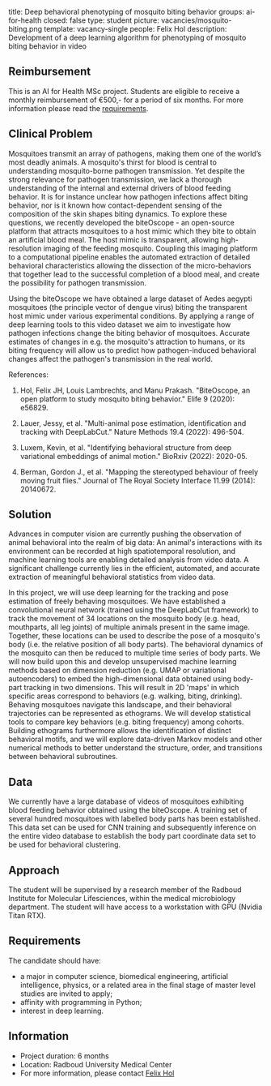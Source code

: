 title: Deep behavioral phenotyping of mosquito biting behavior
groups: ai-for-health
closed: false
type: student
picture: vacancies/mosquito-biting.png
template: vacancy-single
people: Felix Hol
description: Development of a deep learning algorithm for phenotyping of mosquito biting behavior in video

## Reimbursement
This is an AI for Health MSc project. Students are eligible to receive a monthly reimbursement of €500,- for a period of six months. For more information please read the [requirements](https://www.ai-for-health.nl/requirements).

## Clinical Problem
Mosquitoes transmit an array of pathogens, making them one of the world’s most deadly animals. A mosquito's thirst for blood is central to understanding mosquito-borne pathogen transmission. Yet despite the strong relevance for pathogen transmission, we lack a thorough understanding of the internal and external drivers of blood feeding behavior. It is for instance unclear how pathogen infections affect biting behavior, nor is it known how contact-dependent sensing of the composition of the skin shapes biting dynamics. To explore these questions, we recently developed the  biteOscope - an open-source platform that attracts mosquitoes to a host mimic which they bite to obtain an artificial blood meal. The host mimic is transparent, allowing high-resolution imaging of the feeding mosquito. Coupling this imaging platform to a computational pipeline enables the automated extraction of detailed behavioral characteristics allowing the dissection of the micro-behaviors that together lead to the successful completion of a blood meal, and create the possibility for pathogen transmission.

Using the biteOscope we have obtained a large dataset of Aedes aegypti mosquitoes (the principle vector of dengue virus) biting the transparent host mimic under various experimental conditions. By applying a range of deep learning tools to this video dataset we aim to investigate how pathogen infections change the biting behavior of mosquitoes. Accurate estimates of changes in e.g. the mosquito's attraction to humans, or its biting frequency will allow us to predict how pathogen-induced behavioral changes affect the pathogen's transmission in the real world.  

References:
1. Hol, Felix JH, Louis Lambrechts, and Manu Prakash. "BiteOscope, an open platform to study mosquito biting behavior." Elife 9 (2020): e56829.

2. Lauer, Jessy, et al. "Multi-animal pose estimation, identification and tracking with DeepLabCut." Nature Methods 19.4 (2022): 496-504.

3. Luxem, Kevin, et al. "Identifying behavioral structure from deep variational embeddings of animal motion." BioRxiv (2022): 2020-05.

4. Berman, Gordon J., et al. "Mapping the stereotyped behaviour of freely moving fruit flies." Journal of The Royal Society Interface 11.99 (2014): 20140672.

## Solution
Advances in computer vision are currently pushing the observation of animal behavioral into the realm of big data: An animal's interactions with its environment can be recorded at high spatiotemporal resolution, and machine learning tools are enabling detailed analysis from video data. A significant challenge currently lies in the efficient, automated, and accurate extraction of meaningful behavioral statistics from video data.  

In this project, we will use deep learning for the tracking and pose estimation of freely behaving mosquitoes. We have established a convolutional neural network (trained using the DeepLabCut framework) to track the movement of 34 locations on the mosquito body (e.g. head, mouthparts, all leg joints) of multiple animals present in the same image. Together, these locations can be used to describe the pose of a mosquito's body (i.e. the relative position of all body parts). The behavioral dynamics of the mosquito can then be reduced to multiple time series of body parts. We will now build upon this and develop unsupervised machine learning methods based on dimension reduction (e.g. UMAP  or variational autoencoders) to embed the high-dimensional data obtained using body-part tracking in two dimensions. This will result in 2D 'maps' in which specific areas correspond to behaviors (e.g. walking, biting, drinking). Behaving mosquitoes navigate this landscape, and their behavioral trajectories can be represented as ethograms. We will develop statistical tools to compare key behaviors (e.g. biting frequency) among cohorts. Building ethograms furthermore allows the identification of distinct behavioral motifs, and we will explore data-driven Markov models and other numerical methods to better understand the structure, order, and transitions between behavioral subroutines.

## Data
We currently have a large database of videos of mosquitoes exhibiting blood feeding behavior obtained using the biteOscope. A training set of several hundred mosquitoes with labelled body parts has been established. This data set can be used for CNN training and subsequently inference on the entire video database to establish the body part coordinate data set to be used for behavioral clustering. 

## Approach
The student will be supervised by a research member of the Radboud Institute for Molecular Lifesciences, within the medical microbiology department. The student will have access to a workstation with GPU (Nvidia Titan RTX). 

## Requirements
The candidate should have: 
- a major in computer science, biomedical engineering, artificial intelligence, physics, or a related area in the final stage of master level studies are invited to apply; 
- affinity with programming in Python; 
- interest in deep learning.


## Information
-	Project duration: 6 months
-	Location: Radboud University Medical Center
-	For more information, please contact [Felix Hol](mailto:Felix.Hol@radboudumc.nl)


